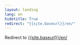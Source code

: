 ```yaml
---
layout: landing
lang: en
hidetitle: True
redirect: "{{site.baseurl}}/en/"
---
```


Redirect to [{{site.baseurl}}/en/](/en)
